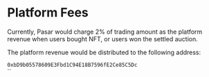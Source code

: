 # Platform Fees

Currently, Pasar would charge 2% of trading amount as the platform revenue when users bought NFT, or users won the settled auction. &#x20;

The platform revenue would be distributed to the following address:

`0xbD9b05578609E3Fbd1C94E18B7596fE2Ce85C5Dc`\
``
